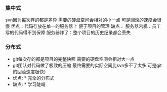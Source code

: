 ### 集中式
svn因为每次存的都是差异 需要的硬盘空间会相对的小一点 可是回滚的速度会很慢
 优点：代码存放在单一的服务器上 便于项目的管理
 缺点： 服务器宕机：员工写的代码得不到保障
        服务器炸了：整个项目的历史纪录都会丢失
### 分布式
 * git每次存的都是项目的完整快照 需要的硬盘空间会相对大一点
 * git团队对代码做了极致的压缩 最终需要的实际空间比svn多不了太多 可是git的回滚速度极快）
 * 优点:
        * 完全的分布式
 * 缺点:
        * 学习陡峭
